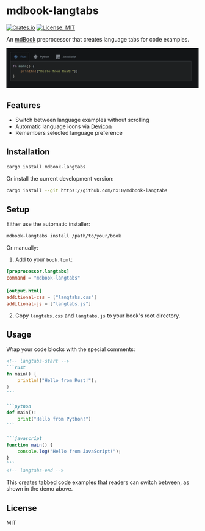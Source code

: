 # mdbook-langtabs

[![Crates.io](https://img.shields.io/crates/v/mdbook-langtabs.svg)](https://crates.io/crates/mdbook-langtabs)
[![License: MIT](https://img.shields.io/badge/License-MIT-yellow.svg)](https://opensource.org/licenses/MIT)

An [mdBook](https://github.com/rust-lang/mdBook) preprocessor that creates language tabs for code examples.

![Language tabs example demo](https://raw.githubusercontent.com/nx10/mdbook-langtabs/refs/heads/main/demo.gif)

## Features

- Switch between language examples without scrolling
- Automatic language icons via [Devicon](https://devicon.dev/)
- Remembers selected language preference

## Installation

```bash
cargo install mdbook-langtabs
```

Or install the current development version:

```bash
cargo install --git https://github.com/nx10/mdbook-langtabs
```

## Setup

Either use the automatic installer:

```bash
mdbook-langtabs install /path/to/your/book
```

Or manually:

1. Add to your `book.toml`:

```toml
[preprocessor.langtabs]
command = "mdbook-langtabs"

[output.html]
additional-css = ["langtabs.css"]
additional-js = ["langtabs.js"]
```

2. Copy `langtabs.css` and `langtabs.js` to your book's root directory.

## Usage

Wrap your code blocks with the special comments:

````markdown
<!-- langtabs-start -->
```rust
fn main() {
    println!("Hello from Rust!");
}
```

```python
def main():
    print("Hello from Python!")
```

```javascript
function main() {
    console.log("Hello from JavaScript!");
}
```
<!-- langtabs-end -->
````

This creates tabbed code examples that readers can switch between, as shown in the demo above.

## License

MIT